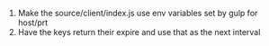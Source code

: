 1. Make the source/client/index.js use env variables set by gulp for host/prt
2. Have the keys return their expire and use that as the next interval
